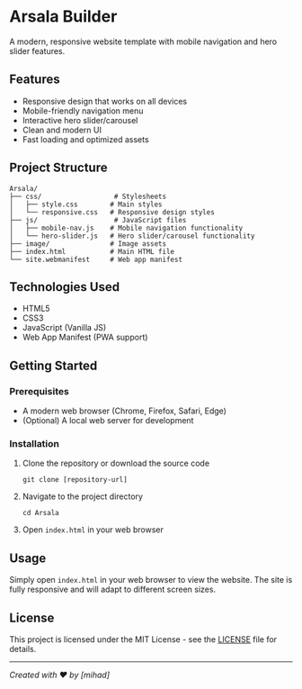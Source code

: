 # Arsala Builder

A modern, responsive website template with mobile navigation and hero slider features.

## Features

- Responsive design that works on all devices
- Mobile-friendly navigation menu
- Interactive hero slider/carousel
- Clean and modern UI
- Fast loading and optimized assets

## Project Structure

```
Arsala/
├── css/                  # Stylesheets
│   ├── style.css        # Main styles
│   └── responsive.css   # Responsive design styles
├── js/                   # JavaScript files
│   ├── mobile-nav.js    # Mobile navigation functionality
│   └── hero-slider.js   # Hero slider/carousel functionality
├── image/               # Image assets
├── index.html           # Main HTML file
└── site.webmanifest     # Web app manifest
```

## Technologies Used

- HTML5
- CSS3
- JavaScript (Vanilla JS)
- Web App Manifest (PWA support)

## Getting Started

### Prerequisites

- A modern web browser (Chrome, Firefox, Safari, Edge)
- (Optional) A local web server for development

### Installation

1. Clone the repository or download the source code
   ```
   git clone [repository-url]
   ```
2. Navigate to the project directory
   ```
   cd Arsala
   ```
3. Open `index.html` in your web browser

## Usage

Simply open `index.html` in your web browser to view the website. The site is fully responsive and will adapt to different screen sizes.

## License

This project is licensed under the MIT License - see the [LICENSE](LICENSE) file for details.

---

*Created with ❤️ by [mihad]*

